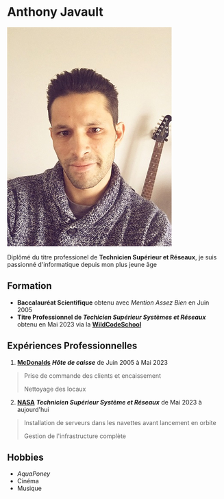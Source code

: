 # **Anthony Javault**
![MaPhoto](https://github.com/LordForensics/wild/blob/main/Picsmini_CV.jpg)

Diplômé du titre professionel de **Technicien Supérieur et Réseaux**, je suis passionné d'informatique depuis mon plus jeune âge

## **Formation**
 * **Baccalauréat Scientifique** obtenu avec _Mention Assez Bien_ en Juin 2005
 * **Titre Professionnel de _Techicien Supérieur Systèmes et Réseaux_** obtenu en Mai 2023 via la **[WildCodeSchool](https://www.wildcodeschool.com/fr-fr/)**


## **Expériences Professionnelles**
1. **[McDonalds](https://www.mcdonalds.fr/)** _**Hôte de caisse**_ de Juin 2005 à Mai 2023
 > Prise de commande des clients et encaissement
 >
 > Nettoyage des locaux

2. **[NASA](https://www.nasa.gov/)** _**Technicien Supérieur Système et Réseaux**_ de Mai 2023 à aujourd'hui 
 > Installation de serveurs dans les navettes avant lancement en orbite
 > 
 > Gestion de l'infrastructure complète



## **Hobbies**
* _AquaPoney_
* Cinéma
* Musique
